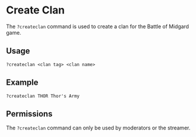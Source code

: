 # Create Clan

The `?createclan` command is used to create a clan for the Battle of Midgard game.

## Usage

`?createclan <clan tag> <clan name>`

## Example

`?createclan THOR Thor's Army`

## Permissions

The `?createclan` command can only be used by moderators or the streamer.